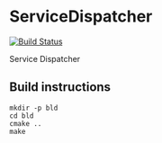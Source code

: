 # ServiceDispatcher

[![Build Status](https://travis-ci.org/spoorcc/ServiceDispatcher.svg?branch=master)](https://travis-ci.org/spoorcc/ServiceDispatcher)

Service Dispatcher

## Build instructions

    mkdir -p bld
    cd bld
    cmake ..
    make
